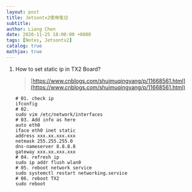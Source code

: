 ```yaml
---
layout: post
title: Jetsontx2使用笔记
subtitle:
author: Liang Chen
date: 2020-11-25 18:00:00 +0800
tags: [Notes, Jetsontx2]
catalog: true
mathjax: true
---
```


<head>
    <script src="https://cdn.mathjax.org/mathjax/latest/MathJax.js?config=TeX-AMS-MML_HTMLorMML" type="text/javascript"></script>
    <script type="text/x-mathjax-config">
        MathJax.Hub.Config({
            tex2jax: {
            skipTags: ['script', 'noscript', 'style', 'textarea', 'pre'],
            inlineMath: [['$','$']]
            }
        });
    </script>
</head>

1. How to set static ip in TX2 Board?

    > [https://www.cnblogs.com/shuimuqingyang/p/11668561.html](https://www.cnblogs.com/shuimuqingyang/p/11668561.html)

    ```shell
    # 01. check ip
    ifconfig
    # 02.
    sudo vim /etc/network/interfaces
    # 03. Add info as here
    auto eth0
    iface eth0 inet static
    address xxx.xx.xxx.xxx
    netmask 255.255.255.0
    dns-nameserver 8.8.8.8
    gateway xxx.xx.xxx.xxx 
    # 04. refresh ip
    sudo ip addr flush wlan0
    # 05. reboot network service
    sudo systemctl restart networking.service
    # 06. reboot TX2
    sudo reboot
    ```
